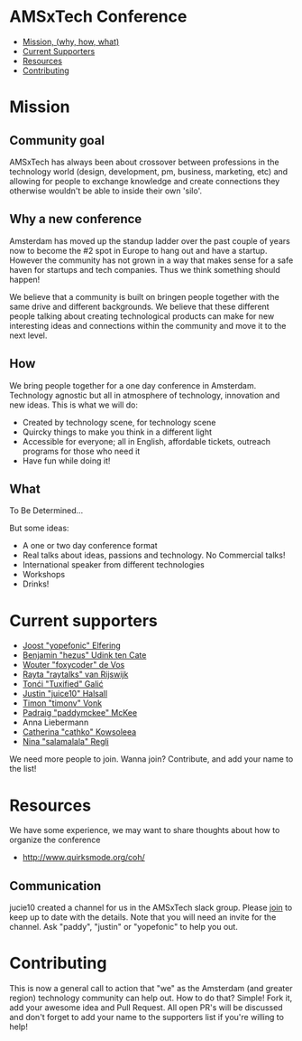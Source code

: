 AMSxTech Conference
===================

- [Mission, (why, how, what)](#mission)
- [Current Supporters](#current-supporters)
- [Resources](#resources)
- [Contributing](#contributing)

Mission
=======

## Community goal

AMSxTech has always been about crossover between professions in the technology world (design, development, pm, business, marketing, etc) and allowing for people to exchange knowledge and create connections they otherwise wouldn't be able to inside their own 'silo'.

## Why a new conference

Amsterdam has moved up the standup ladder over the past couple of years now to become the #2 spot in Europe to hang out and have a startup. However the community has not grown in a way that makes sense for a safe haven for startups and tech companies. Thus we think something should happen!

We believe that a community is built on bringen people together with the same drive and different backgrounds. We believe that these different people talking about creating technological products can make for new interesting ideas and connections within the community and move it to the next level.

## How

We bring people together for a one day conference in Amsterdam. Technology agnostic but all in atmosphere of technology, innovation and new ideas. This is what we will do:
 - Created by technology scene, for technology scene
 - Quircky things to make you think in a different light
 - Accessible for everyone; all in English, affordable tickets, outreach programs for those who need it
 - Have fun while doing it!
 
## What

To Be Determined...

But some ideas:
 - A one or two day conference format
 - Real talks about ideas, passions and technology. No Commercial talks!
 - International speaker from different technologies
 - Workshops
 - Drinks!

Current supporters
==================

 - [Joost "yopefonic" Elfering](https://github.com/yopefonic)
 - [Benjamin "hezus" Udink ten Cate](https://github.com/hezus)
 - [Wouter "foxycoder" de Vos](https://github.com/foxycoder)
 - [Rayta "raytalks" van Rijswijk](https://github.com/raytalks)
 - [Tonći "Tuxified" Galić](https://github.com/tuxified) 
 - [Justin "juice10" Halsall](https://github.com/juice10)
 - [Timon "timonv" Vonk](https://github.com/timonv)
 - [Padraig "paddymckee" McKee](https://github.com/paddymckee)
 - Anna Liebermann
 - [Catherina "cathko" Kowsoleea](https://github.com/cathko)
 - [Nina "salamalala" Regli](https://github.com/salamalala)
 
We need more people to join. Wanna join? Contribute, and add your name to the list!

Resources
=========

We have some experience, we may want to share thoughts about how to organize the conference

 - http://www.quirksmode.org/coh/
 
## Communication

jucie10 created a channel for us in the AMSxTech slack group. Please [join](http://amsxtech.com/) to keep up to date with the details. Note that you will need an invite for the channel. Ask "paddy", "justin" or "yopefonic" to help you out.

Contributing
============

This is now a general call to action that "we" as the Amsterdam (and greater region) technology community can help out. How to do that? Simple! Fork it, add your awesome idea and Pull Request. All open PR's will be discussed and don't forget to add your name to the supporters list if you're willing to help!

